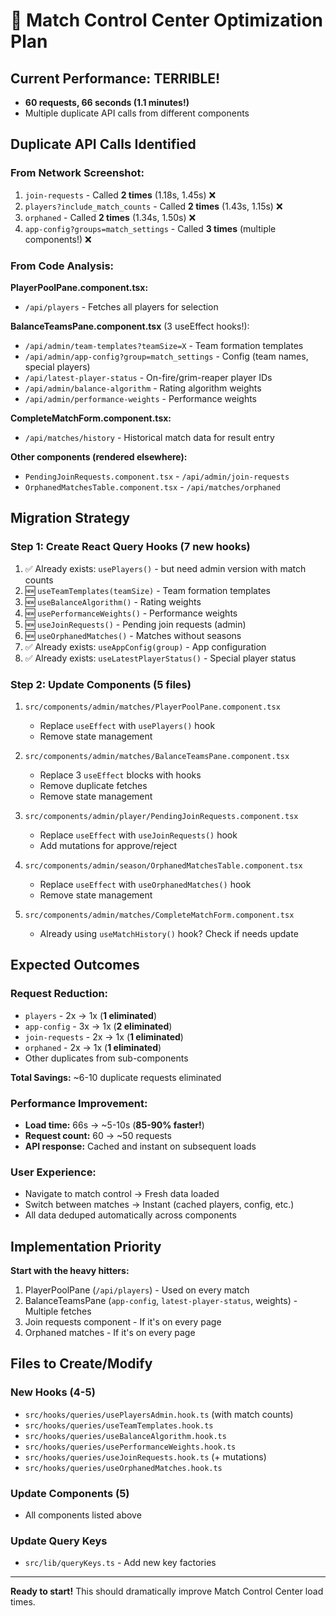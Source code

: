 # 🚨 Match Control Center Optimization Plan

## Current Performance: TERRIBLE!
- **60 requests, 66 seconds (1.1 minutes!)**
- Multiple duplicate API calls from different components

## Duplicate API Calls Identified

### From Network Screenshot:
1. `join-requests` - Called **2 times** (1.18s, 1.45s) ❌
2. `players?include_match_counts` - Called **2 times** (1.43s, 1.15s) ❌
3. `orphaned` - Called **2 times** (1.34s, 1.50s) ❌
4. `app-config?groups=match_settings` - Called **3 times** (multiple components!) ❌

### From Code Analysis:

**PlayerPoolPane.component.tsx:**
- `/api/players` - Fetches all players for selection

**BalanceTeamsPane.component.tsx** (3 useEffect hooks!):
- `/api/admin/team-templates?teamSize=X` - Team formation templates
- `/api/admin/app-config?group=match_settings` - Config (team names, special players)
- `/api/latest-player-status` - On-fire/grim-reaper player IDs
- `/api/admin/balance-algorithm` - Rating algorithm weights
- `/api/admin/performance-weights` - Performance weights

**CompleteMatchForm.component.tsx:**
- `/api/matches/history` - Historical match data for result entry

**Other components (rendered elsewhere):**
- `PendingJoinRequests.component.tsx` - `/api/admin/join-requests`
- `OrphanedMatchesTable.component.tsx` - `/api/matches/orphaned`

## Migration Strategy

### Step 1: Create React Query Hooks (7 new hooks)

1. ✅ Already exists: `usePlayers()` - but need admin version with match counts
2. 🆕 `useTeamTemplates(teamSize)` - Team formation templates
3. 🆕 `useBalanceAlgorithm()` - Rating weights
4. 🆕 `usePerformanceWeights()` - Performance weights  
5. 🆕 `useJoinRequests()` - Pending join requests (admin)
6. 🆕 `useOrphanedMatches()` - Matches without seasons
7. ✅ Already exists: `useAppConfig(group)` - App configuration
8. ✅ Already exists: `useLatestPlayerStatus()` - Special player status

### Step 2: Update Components (5 files)

1. `src/components/admin/matches/PlayerPoolPane.component.tsx`
   - Replace `useEffect` with `usePlayers()` hook
   - Remove state management

2. `src/components/admin/matches/BalanceTeamsPane.component.tsx`
   - Replace 3 `useEffect` blocks with hooks
   - Remove duplicate fetches
   - Remove state management

3. `src/components/admin/player/PendingJoinRequests.component.tsx`
   - Replace `useEffect` with `useJoinRequests()` hook
   - Add mutations for approve/reject

4. `src/components/admin/season/OrphanedMatchesTable.component.tsx`
   - Replace `useEffect` with `useOrphanedMatches()` hook
   - Remove state management

5. `src/components/admin/matches/CompleteMatchForm.component.tsx`
   - Already using `useMatchHistory()` hook? Check if needs update

## Expected Outcomes

### Request Reduction:
- `players` - 2x → 1x (**1 eliminated**)
- `app-config` - 3x → 1x (**2 eliminated**)
- `join-requests` - 2x → 1x (**1 eliminated**)
- `orphaned` - 2x → 1x (**1 eliminated**)
- Other duplicates from sub-components

**Total Savings:** ~6-10 duplicate requests eliminated

### Performance Improvement:
- **Load time:** 66s → ~5-10s (**85-90% faster!**)
- **Request count:** 60 → ~50 requests
- **API response:** Cached and instant on subsequent loads

### User Experience:
- Navigate to match control → Fresh data loaded
- Switch between matches → Instant (cached players, config, etc.)
- All data deduped automatically across components

## Implementation Priority

**Start with the heavy hitters:**
1. PlayerPoolPane (`/api/players`) - Used on every match
2. BalanceTeamsPane (`app-config`, `latest-player-status`, weights) - Multiple fetches
3. Join requests component - If it's on every page
4. Orphaned matches - If it's on every page

## Files to Create/Modify

### New Hooks (4-5)
- `src/hooks/queries/usePlayersAdmin.hook.ts` (with match counts)
- `src/hooks/queries/useTeamTemplates.hook.ts`
- `src/hooks/queries/useBalanceAlgorithm.hook.ts`
- `src/hooks/queries/usePerformanceWeights.hook.ts`
- `src/hooks/queries/useJoinRequests.hook.ts` (+ mutations)
- `src/hooks/queries/useOrphanedMatches.hook.ts`

### Update Components (5)
- All components listed above

### Update Query Keys
- `src/lib/queryKeys.ts` - Add new key factories

---

**Ready to start!** This should dramatically improve Match Control Center load times.

